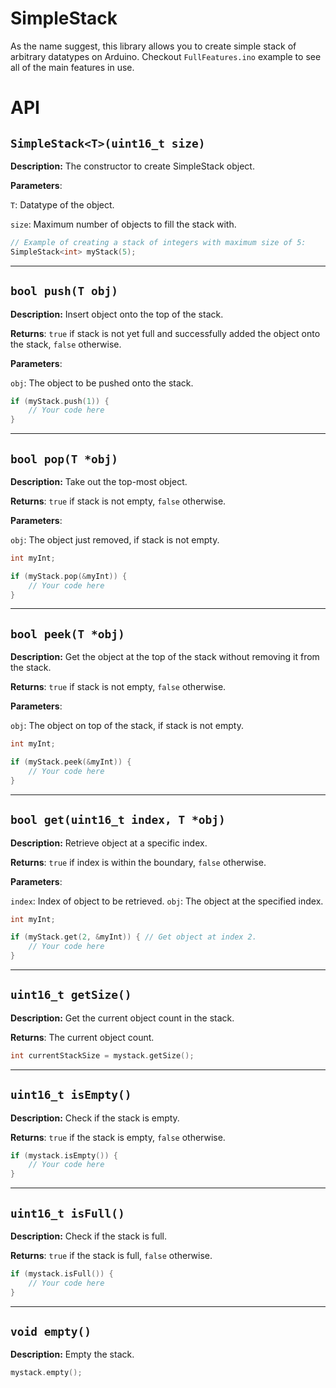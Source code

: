 # SimpleStack
As the name suggest, this library allows you to create simple stack of arbitrary datatypes on Arduino.
Checkout `FullFeatures.ino` example to see all of the main features in use.

# API
## `SimpleStack<T>(uint16_t size)`
**Description:** The constructor to create SimpleStack object.

**Parameters**:

`T`: Datatype of the object.

`size`: Maximum number of objects to fill the stack with.
```cpp
// Example of creating a stack of integers with maximum size of 5:
SimpleStack<int> myStack(5);
```
---
## `bool push(T obj)`
**Description:** Insert object onto the top of the stack.

**Returns**: `true` if stack is not yet full and successfully added the object onto the stack, `false` otherwise.

**Parameters**:

`obj`: The object to be pushed onto the stack.
```cpp
if (myStack.push(1)) {
    // Your code here
}
```
---
## `bool pop(T *obj)`
**Description:** Take out the top-most object.

**Returns**: `true` if stack is not empty, `false` otherwise.

**Parameters**:

`obj`: The object just removed, if stack is not empty.
```cpp
int myInt;

if (myStack.pop(&myInt)) {
    // Your code here
}
```
---
## `bool peek(T *obj)`
**Description:** Get the object at the top of the stack without removing it from the stack.

**Returns**: `true` if stack is not empty, `false` otherwise.

**Parameters**:

`obj`: The object on top of the stack, if stack is not empty.
```cpp
int myInt;

if (myStack.peek(&myInt)) {
    // Your code here
}
```
---
## `bool get(uint16_t index, T *obj)`
**Description:** Retrieve object at a specific index.

**Returns**: `true` if index is within the boundary, `false` otherwise.

**Parameters**:

`index`: Index of object to be retrieved.
`obj`: The object at the specified index.
```cpp
int myInt;

if (myStack.get(2, &myInt)) { // Get object at index 2.
    // Your code here
}
```
---
## `uint16_t getSize()`
**Description:** Get the current object count in the stack.

**Returns**: The current object count.
```cpp
int currentStackSize = mystack.getSize();
```
---
## `uint16_t isEmpty()`
**Description:** Check if the stack is empty.

**Returns**: `true` if the stack is empty, `false` otherwise.
```cpp
if (mystack.isEmpty()) {
    // Your code here
}
```
---
## `uint16_t isFull()`
**Description:** Check if the stack is full.

**Returns**: `true` if the stack is full, `false` otherwise.
```cpp
if (mystack.isFull()) {
    // Your code here
}
```
---
## `void empty()`
**Description:** Empty the stack.
```cpp
mystack.empty();
```